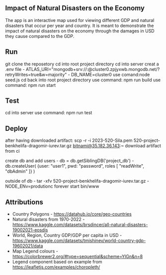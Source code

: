 ## Impact of Natural Disasters on the Economy
The app is an interactive map used for viewing different GDP and natural disasters that occur per year and country. It is meant to demonstrate the impact of natural disasters on the economy through the damages in USD they cause compared to the GDP. 

## Run
git clone the reposetory
cd into root project directory
cd into server
creat a .env file
    - ATLAS_URI="mongodb+srv://<username>:<password>@cluster0.zpjyxwb.mongodb.net/?retryWrites=true&w=majority"
    - DB_NAME=cluster0
use comand:node seed.js
cd back into root project directory
use command: npm run build
use command: npm run start

## Test
cd into server
use command: npm run test

## Deploy
after having downloaded artifact: scp -r -i 2023-520-Sila.pem 520-project-benkhelifa-dragomir-iurev.tar.gz bitnami@35.182.36.143:~
download artifact from ci

create db and add users
    - db = db.getSiblingDB('project_db')
    - db.createUser( {user: "user1", pwd: "password", roles [ "readWrite", "dbAdmin" ]} )

outside of db
    - tar -xfv 520-project-benkhelifa-dragomir-iurev.tar.gz
    - NODE_ENv=produtionc forever start bin/www

## Attributions
- Country Polygons - https://datahub.io/core/geo-countries
- Natural disasters from 1970-2022 - https://www.kaggle.com/datasets/brsdincer/all-natural-disasters-19002021-eosdis
- World, Region, Country GDP/GDP per capita in USD - https://www.kaggle.com/datasets/tmishinev/world-country-gdp-19602021/data
- Map Legend colours - https://colorbrewer2.org/#type=sequential&scheme=YlGn&n=8
- Legend component based on example from https://leafletjs.com/examples/choropleth/